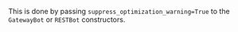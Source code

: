 This is done by passing `suppress_optimization_warning=True` to the `GatewayBot` or `RESTBot` constructors.
